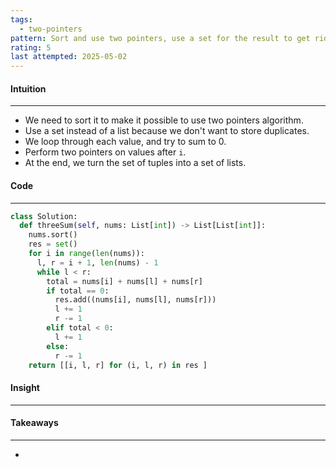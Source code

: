 ```yaml
---
tags:
  - two-pointers
pattern: Sort and use two pointers, use a set for the result to get rid of duplicates
rating: 5
last attempted: 2025-05-02
---
```


#### Intuition
---
- We need to sort it to make it possible to use two pointers algorithm.
- Use a set instead of a list because we don't want to store duplicates.
- We loop through each value, and try to sum to 0.
- Perform two pointers on values after `i`.
- At the end, we turn the set of tuples into a set of lists. 

#### Code
---

```python
class Solution:
  def threeSum(self, nums: List[int]) -> List[List[int]]:
    nums.sort()
    res = set()
    for i in range(len(nums)):
      l, r = i + 1, len(nums) - 1
      while l < r:
        total = nums[i] + nums[l] + nums[r]
        if total == 0:
          res.add((nums[i], nums[l], nums[r]))
          l += 1
          r -= 1
        elif total < 0:
          l += 1
        else:
          r -= 1
    return [[i, l, r] for (i, l, r) in res ]
```

#### Insight
---


#### Takeaways
---
- 